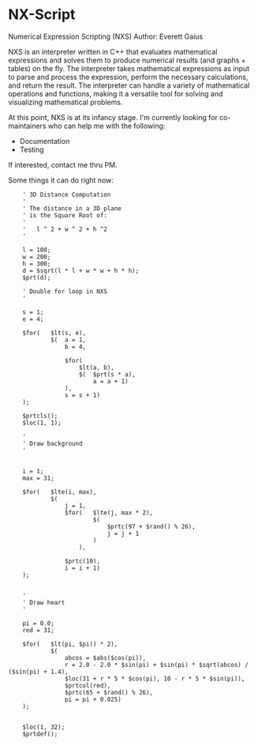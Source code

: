 # NX-Script
Numerical Expression Scripting (NXS)
Author: Everett Gaius

NXS is an interpreter written in C++ that evaluates mathematical expressions and solves them to produce numerical results (and graphs + tables) on the fly. The interpreter takes mathematical expressions as input to parse and process the expression, perform the necessary calculations, and return the result. The interpreter can handle a variety of mathematical operations and functions, making it a versatile tool for solving and visualizing mathematical problems. 

At this point, NXS is at its infancy stage. I'm currently looking for co-maintainers who can help me with the following:

- Documentation
- Testing

If interested, contact me thru PM.

Some things it can do right now:

```
    ' 3D Distance Computation
    '
    ' The distance in a 3D plane
    ' is the Square Root of:
    '
    '   l ^ 2 + w ^ 2 + h ^2
    '

    l = 100;
    w = 200;
    h = 300;
    d = $sqrt(l * l + w * w + h * h);
    $prt(d);

```

```
    ' Double for loop in NXS
    '

    s = 1;
    e = 4;

    $for(   $lt(s, e),
            $(  a = 1,
                b = 4,

                $for(
                    $lt(a, b),
                    $(  $prt(s * a),
                        a = a + 1)
                ),
                s = s + 1)
    );

```

```
    $prtcls();
    $loc(1, 1);

    '
    ' Draw background
    '


    i = 1;
    max = 31;

    $for(   $lte(i, max),
            $(  
                j = 1,
                $for(   $lte(j, max * 2),
                        $(
                            $prtc(97 + $rand() % 26),
                            j = j + 1
                        )
                    ),

                $prtc(10),
                i = i + 1)
    );


    '
    ' Draw heart
    '

    pi = 0.0;
    red = 31;

    $for(   $lt(pi, $pi() * 2),
            $(  
                abcos = $abs($cos(pi)),
                r = 2.0 - 2.0 * $sin(pi) + $sin(pi) * $sqrt(abcos) / ($sin(pi) + 1.4),
                $loc(31 + r * 5 * $cos(pi), 10 - r * 5 * $sin(pi)),
                $prtcol(red),
                $prtc(65 + $rand() % 26),
                pi = pi + 0.025)
    );


    $loc(1, 32);
    $prtdef();
```